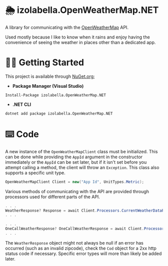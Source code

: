 # 🌦️ izolabella.OpenWeatherMap.NET
A library for communicating with the [OpenWeatherMap](https://openweathermap.org/) API.

Used mostly because I like to know when it rains and enjoy having the convenience of seeing the weather in places other than a dedicated app.

# 👩‍💻 Getting Started
This project is available through [NuGet.org](https://www.nuget.org/packages/izolabella.OpenWeatherMap.NET/);
- __Package Manager (Visual Studio)__
```
Install-Package izolabella.OpenWeatherMap.NET
```
- __.NET CLI__
```
dotnet add package izolabella.OpenWeatherMap.NET
```

# ⌨️ Code
A new instance of the `OpenWeatherMapClient` class must be initialized. This can be done while providing the `AppId` argument in the constructor immediately or the `AppId` can be set later, but if it isn't set before you attempt calling a method, the client will throw an `Exception`. This class also supports a specific unit type.
```cs
OpenWeatherMapClient Client = new("App Id", UnitTypes.Metric);
```

Various methods of communicating with the API are provided through processors used for different parts of the API.
```cs
. . .
WeatherResponse? Response = await Client.Processors.CurrentWeatherDataProcessor.GetWeatherByZipCodeAsync("00000", "US"); // WeatherResponse is a class containing generic, current weather information.
. . .

. . .
OneCallWeatherResponse? OneCallWeatherResponse = await Client.Processors.OneCallProcessor.CallAsync(0.0m, 0.0m);
. . .
```

The `WeatherResponse` object might not always be null if an error has occurred (such as an invalid zipcode), check the `Cod` object for a 2xx http status code if necessary. Specific error types will more than likely be added later.
